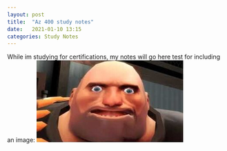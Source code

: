 ```yaml
---
layout: post
title:  "Az 400 study notes"
date:   2021-01-10 13:15
categories: Study Notes
---
```

While im studying for certifications, my notes will go here
test for including an image:
![testIMG](/_assets/images/test.png)